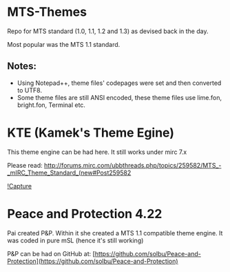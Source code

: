 # MTS-Themes

Repo for MTS standard (1.0, 1.1, 1.2 and 1.3) as devised back in the day.

Most popular was the MTS 1.1 standard.

## Notes:

* Using Notepad++, theme files' codepages were set and then converted to UTF8.
* Some theme files are still ANSI encoded, these theme files use lime.fon, bright.fon, Terminal etc.

# KTE (Kamek's Theme Egine)

This theme engine can be had here. It still works under mirc 7.x 

Please read: http://forums.mirc.com/ubbthreads.php/topics/259582/MTS_-_mIRC_Theme_Standard_(new#Post259582

[!Capture](https://github.com/acvxqs/MTS-Themes/blob/master/export-ignore/masamunecyrus.png)

# Peace and Protection 4.22

Pai created P&P. Within it she created a MTS 1.1 compatible theme engine. It was coded in pure mSL (hence it's still working)

P&P can be had on GitHub at: [https://github.com/solbu/Peace-and-Protection](https://github.com/solbu/Peace-and-Protection)

